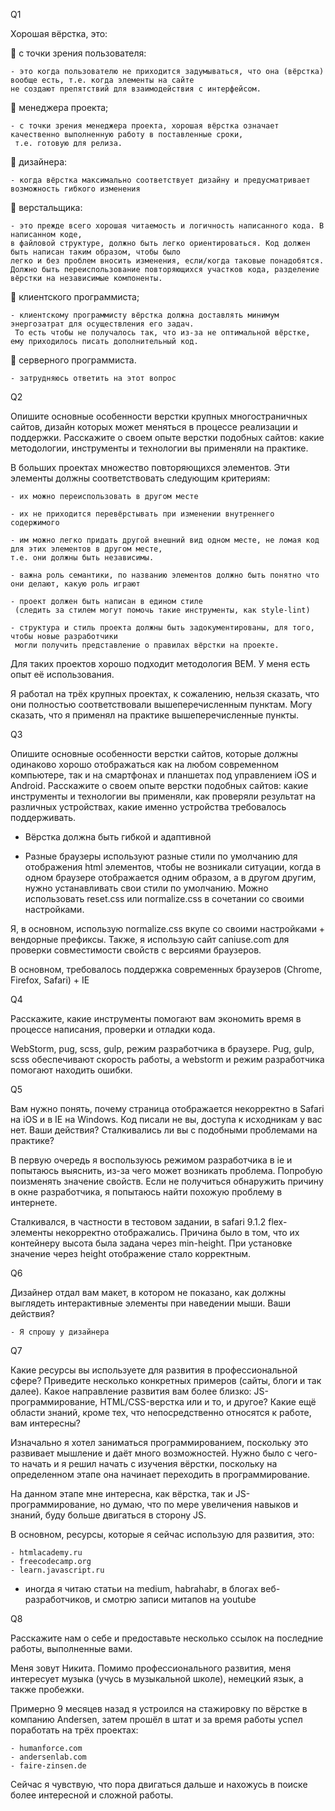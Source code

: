 Q1

Хорошая вёрстка, это:

 с точки зрения пользователя:

	- это когда пользователю не приходится задумываться, что она (вёрстка) вообще есть, т.е. когда элементы на сайте
	не создают препятствий для взаимодействия с интерфейсом.

 менеджера проекта;

	- с точки зрения менеджера проекта, хорошая вёрстка означает качественно выполненную работу в поставленные сроки,
	 т.е. готовую для релиза.

 дизайнера:

	- когда вёрстка максимально соответствует дизайну и предусматривает возможность гибкого изменения

 верстальщика:

	- это прежде всего хорошая читаемость и логичность написанного кода. В написанном коде,
	в файловой структуре, должно быть легко ориентироваться. Код должен быть написан таким образом, чтобы было
	легко и без проблем вносить изменения, если/когда таковые понадобятся.
    Должно быть переиспользование повторяющихся участков кода, разделение вёрстки на независимые компоненты.

 клиентского программиста;

	- клиентскому программисту вёрстка должна доставлять минимум энергозатрат для осуществления его задач.
	 То есть чтобы не получалось так, что из-за не оптимальной вёрстке, ему приходилось писать дополнительный код.

 серверного программиста.

	- затрудняюсь ответить на этот вопрос


Q2

Опишите основные особенности верстки крупных многостраничных сайтов, дизайн которых может меняться в процессе
реализации и поддержки. Расскажите о своем опыте верстки подобных сайтов: какие методологии, инструменты и
технологии вы применяли на практике.

В больших проектах множество повторяющихся элементов. Эти элементы должны соответствовать следующим критериям:

	- их можно переиспользовать в другом месте

	- их не приходится перевёрстывать при изменении внутреннего содержимого

	- им можно легко придать другой внешний вид одном месте, не ломая код для этих элементов в другом месте,
	т.е. они должны быть независимы.

	- важна роль семантики, по названию элементов должно быть понятно что они делают, какую роль играют

	- проект должен быть написан в едином стиле
	 (следить за стилем могут помочь такие инструменты, как style-lint)

	- структура и стиль проекта должны быть задокументированы, для того, чтобы новые разработчики
	 могли получить представление о правилах вёрстки на проекте.

Для таких проектов хорошо подходит методология BEM. У меня есть опыт её использования.

Я работал на трёх крупных проектах, к сожалению, нельзя сказать, что они полностью соответствовали
вышеперечисленным пунктам. Могу сказать, что я применял на практике вышеперечисленные пункты.



Q3

Опишите основные особенности верстки сайтов, которые должны одинаково хорошо отображаться как на любом
современном компьютере, так и на смартфонах и планшетах под управлением iOS и Android.
Расскажите о своем опыте верстки подобных сайтов: какие инструменты и технологии вы применяли,
как проверяли результат на различных устройствах, какие именно устройства требовалось поддерживать.


- Вёрстка должна быть гибкой и адаптивной

- Разные браузеры используют разные стили по умолчанию для отображения html элементов, чтобы не возникали ситуации,
когда в одном браузере отображается одним образом, а в другом другим, нужно устанавливать свои стили по умолчанию.
Можно использовать reset.css или normalize.css в сочетании со своими настройками.


Я, в основном, использую normalize.css вкупе со своими настройками + вендорные префиксы.
Также, я использую сайт caniuse.com для проверки совместимости свойств с версиями браузеров.

В основном, требовалось поддержка современных браузеров (Chrome, Firefox, Safari) + IE



Q4

Расскажите, какие инструменты помогают вам экономить время в процессе написания, проверки и отладки кода.

WebStorm, pug, scss, gulp, режим разработчика в браузере. Pug, gulp, scss обеспечивают скорость работы,
а webstorm и режим разработчика помогают находить ошибки.



Q5

Вам нужно понять, почему страница отображается некорректно в Safari на iOS и в IE на Windows.
Код писали не вы, доступа к исходникам у вас нет. Ваши действия?
Сталкивались ли вы с подобными проблемами на практике?



В первую очередь я воспользуюсь режимом разработчика в ie и попытаюсь выяснить, из-за чего может
возникать проблема. Попробую поизменять значение свойств. Если не получиться обнаружить причину в окне разработчика,
 я попытаюсь найти похожую проблему в интернете.

Сталкивался, в частности в тестовом задании, в safari 9.1.2 flex-элементы некорректно отображались.
Причина было в том, что их контейнеру высота была задана через min-height. При установке значение через height
отображение стало корректным.



Q6

Дизайнер отдал вам макет, в котором не показано, как должны выглядеть интерактивные
элементы при наведении мыши. Ваши действия?

	- Я спрошу у дизайнера


Q7

Какие ресурсы вы используете для развития в профессиональной сфере?
Приведите несколько конкретных примеров (сайты, блоги и так далее).
Какое направление развития вам более близко: JS-программирование, HTML/CSS-верстка или и то, и другое?
Какие ещё области знаний, кроме тех, что непосредственно относятся к работе, вам интересны?

Изначально я хотел заниматься программированием, поскольку это развивает мышление и даёт много возможностей.
Нужно было с чего-то начать и я решил начать с изучения вёрстки, поскольку на определенном этапе она начинает
переходить в программирование.

На данном этапе мне интересна, как вёрстка, так и JS-программирование, но думаю, что по мере увеличения
навыков и знаний, буду больше двигаться в сторону JS.


В основном, ресурсы, которые я сейчас использую для развития, это:

	- htmlacademy.ru
	- freecodecamp.org
	- learn.javascript.ru

+ иногда я читаю статьи на medium, habrahabr, в блогах веб-разработчиков, и смотрю записи митапов на youtube



Q8

Расскажите нам о себе и предоставьте несколько ссылок на последние работы, выполненные вами.


Меня зовут Никита. Помимо профессионального развития, меня интересует музыка (учусь в музыкальной школе),
 немецкий язык, а также пробежки.

Примерно 9 месяцев назад я устроился на стажировку по вёрстке в компанию Andersen,
затем прошёл в штат и за время работы успел поработать на трёх проектах:

	- humanforce.com
	- andersenlab.com
	- faire-zinsen.de

Сейчас я чувствую, что пора двигаться дальше и нахожусь в поиске более интересной и сложной работы.